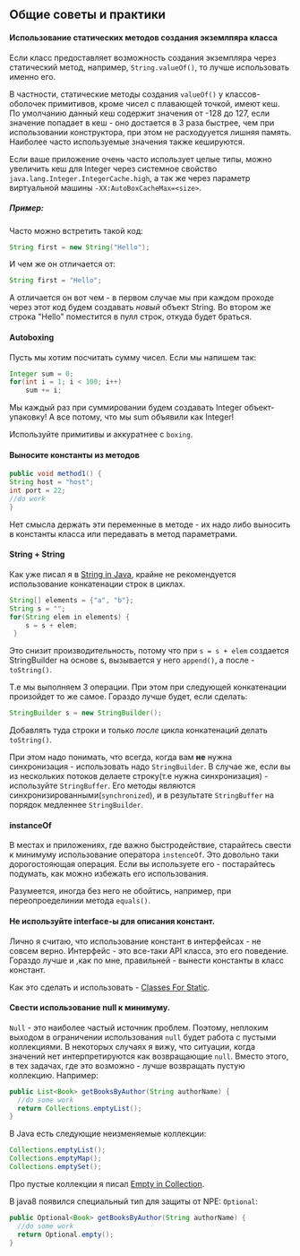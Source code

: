 ## Общие советы и практики
#### Использование статических методов создания экземлпяра класса
Если класс предоставляет возможность создания экземпляра через статический метод,
например, `String.valueOf()`, то лучше использовать именно его.

В частности, статические методы создания `valueOf()` у классов-оболочек примитивов,
кроме чисел с плавающей точкой, имеют кеш. По умолчанию данный кеш содержит значения
 от -128 до 127, если значение попадает в кеш - оно достается в 3 раза быстрее,
 чем при использовании конструктора, при этом не расходууется лишняя память.
  Наиболее часто используемые значения также кешируются.

Если ваше приложение очень часто использует целые типы, можно увеличить кеш для Integer через системное свойство `java.lang.Integer.IntegerCache.high`,
 а так же через параметр виртуальной машины `-XX:AutoBoxCacheMax=<size>`.

##### Пример:
 Часто можно встретить такой код:
 ```java
 String first = new String("Hello");
 ```
 И чем же он отличается от:
 ```java
 String first = "Hello";
 ```

А отличается он вот чем - в первом случае мы при каждом проходе через этот код будем создавать *новый* объект String.
Во втором же строка "Hello" поместится в пулл строк, откуда будет браться.

#### Autoboxing
Пусть мы хотим посчитать сумму чисел. Если мы напишем так:
```java
Integer sum = 0;
for(int i = 1; i < 100; i++)
    sum += i;
```
Мы каждый раз при суммировании будем создавать Integer объект-упаковку!
А все потому, что мы sum объявили как Integer!

Используйте примитивы и аккуратнее с `boxing`.
#### Выносите константы из методов
```java
public void method1() {
String host = "host";
int port = 22;
//do work
}
```

Нет смысла держать эти переменные в методе - их надо либо выносить в константы класса или передавать в метод параметрами.

#### String + String
Как уже писал я в [String in Java](./StringJava.md), крайне не рекомендуется использование конкатенации строк в циклах.
```java
String[] elements = {"a", "b"};
String s = "";
for(String elem in elements) {
    s = s + elem;
 }
```
Это снизит производительность, потому что при `s = s + elem` создается StringBuilder на основе s, вызывается у него `append()`, а после - `toString()`.

Т.е мы выполняем 3 операции. При этом при следующей конкатенации произойдет то же самое.
Гораздо лучше будет, если сделать:
```java
StringBuilder s = new StringBuilder();
```
Добавлять туда строки и только *после* цикла конкатенаций делать `toString()`.

При этом надо понимать, что всегда, когда вам **не** нужна синхронизация - использовать надо `StringBuilder`.
В случае же, если вы из нескольких потоков делаете строку(т.е нужна синхронизация) - используйте `StringBuffer`.
Его методы являются синхронизированными(`synchronized`), и в результате `StringBuffer` на порядок медленнее `StringBuilder`.


#### instanceOf
В местах и приложениях, где важно быстродействие, старайтесь свести к минимуму использование оператора `instenceOf`.
 Это довольно таки дорогостояющая операция. Если вы используете его - постарайтесь подумать, как можно избежать его использования.

Разумеется, иногда без него не обойтись, например, при переопроеделинии метода `equals()`.

#### Не используйте interface-ы для описания констант.
Лично я считаю, что использование констант в интерфейсах - не совсем верно. Интерфейс - это все-таки API класса, это его поведение.
Гораздо лучше и ,как по мне, правильней - вынести константы в класс констант.

Как это сделать и использовать - [Classes For Static](../start/ClassesForStatic.md).

#### Свести использование null к минимуму.
`Null` - это наиболее частый источник проблем.
Поэтому, неплохим выходом в ограничении использования `null` будет работа с пустыми коллекциями.
В некоторых случаях я вижу, что ситуации, когда значений нет интерпретируются как возвращающие `null`.
Вместо этого, в тех задачах, где это возможно - лучше возвращать пустую коллекцию.
Например:
```java
public List<Book> getBooksByAuthor(String authorName) {
  //do some work
  return Collections.emptyList();
}

```
В Java есть следующие неизменяемые коллекции:
```java
Collections.emptyList();
Collections.emptyMap();
Collections.emptySet();
```
Про пустые коллекции я писал [Empty in Collection](../collections/EmptyCollections.md).

В java8 появился специальный тип для защиты от NPE: `Optional`:
```java
public Optional<Book> getBooksByAuthor(String authorName) {
  //do some work
  return Optional.empty();
}
```

